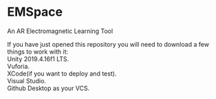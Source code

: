 # EMSpace
An AR Electromagnetic Learning Tool

If you have just opened this repository you will need to download a few things to work with it:  
Unity 2019.4.16f1 LTS. <br>
Vuforia.  <br>
XCode(if you want to deploy and test). <br>
Visual Studio. <br>
Github Desktop as your VCS. <br>
